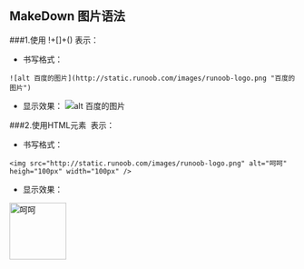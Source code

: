 ## MakeDown 图片语法

###1.使用 !+[]+() 表示：
- 书写格式：  
```
![alt 百度的图片](http://static.runoob.com/images/runoob-logo.png "百度的图片")
```
- 显示效果：
![alt 百度的图片](http://static.runoob.com/images/runoob-logo.png "百度的图片")

###2.使用HTML元素 <img /> 表示：
- 书写格式：
```
<img src="http://static.runoob.com/images/runoob-logo.png" alt="呵呵" heigh="100px" width="100px" />
```
- 显示效果：
<img src="http://static.runoob.com/images/runoob-logo.png" alt="呵呵" heigh="100px" width="100px" />
